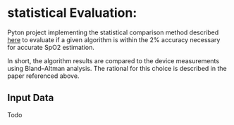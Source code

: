 # statistical Evaluation:

Pyton project implementing the statistical comparison method described [here](https://www.overleaf.com/read/kwfmchzmmgtm)
to evaluate if a given algorithm is within the 2% accuracy necessary for accurate SpO2 estimation.

In short, the algorithm results are compared to the device measurements using Bland–Altman analysis. The rational for this choice is described in the paper referenced above.

## Input Data

Todo

